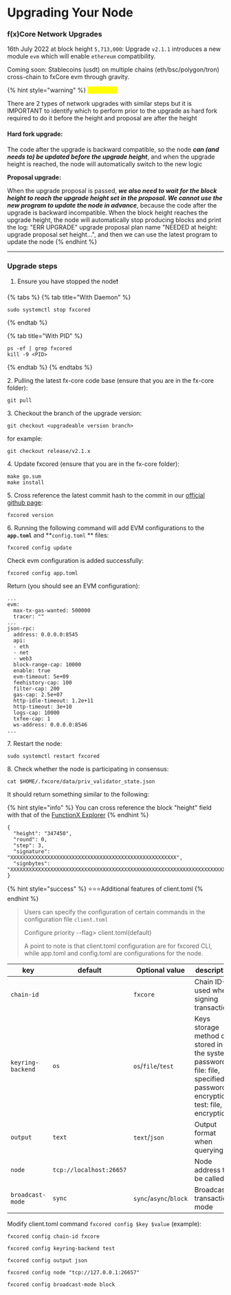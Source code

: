 # Upgrading Your Node

### f(x)Core Network Upgrades

16th July 2022 at block height `5,713,000`: Upgrade `v2.1.1` introduces a new module `evm` which will enable `ethereum` compatibility.

Coming soon: Stablecoins (usdt) on multiple chains (eth/bsc/polygon/tron) cross-chain to fxCore evm through gravity.

{% hint style="warning" %}
<mark style="color:yellow;">**WARNING**</mark>

There are 2 types of network upgrades with similar steps but it is IMPORTANT to identify which to perform prior to the upgrade as hard fork required to do it before the height and proposal are after the height



#### **Hard fork upgrade:**

The code after the upgrade is backward compatible, so the node _**can (and needs to) be updated before the upgrade height**_, and when the upgrade height is reached, the node will automatically switch to the new logic



**Proposal upgrade:**

When the upgrade proposal is passed, _**we also need to wait for the block height to reach the upgrade height set in the proposal. We cannot use the new program to update the node in advance**_, because the code after the upgrade is backward incompatible. When the block height reaches the upgrade height, the node will automatically stop producing blocks and print the log: "ERR UPGRADE" upgrade proposal plan name "NEEDED at height: upgrade proposal set height...", and then we can use the latest program to update the node
{% endhint %}

****

### Upgrade steps

1. Ensure you have stopped the node❗

{% tabs %}
{% tab title="With Daemon" %}
```
sudo systemctl stop fxcored
```
{% endtab %}

{% tab title="With PID" %}
```
ps -ef | grep fxcored
kill -9 <PID>
```
{% endtab %}
{% endtabs %}

2\. Pulling the latest fx-core code base (ensure that you are in the fx-core folder):

```
git pull
```

3\. Checkout the branch of the upgrade version:

```shell
git checkout <upgradeable version branch>
```

for example:

```
git checkout release/v2.1.x
```

4\. Update fxcored (ensure that you are in the fx-core folder):

```
make go.sum
make install
```

5\. Cross reference the latest commit hash to the commit in our [official github page](https://github.com/FunctionX/fx-core):

```
fxcored version
```

6\. Running the following command will add EVM configurations to the **`app.toml`** and **`config.toml` ** files:

```
fxcored config update
```

Check evm configuration is added successfully:

```
fxcored config app.toml
```

Return (you should see an EVM configuration):

```
...
evm:
  max-tx-gas-wanted: 500000
  tracer: ""
...
json-rpc:
  address: 0.0.0.0:8545
  api:
  - eth
  - net
  - web3
  block-range-cap: 10000
  enable: true
  evm-timeout: 5e+09
  feehistory-cap: 100
  filter-cap: 200
  gas-cap: 2.5e+07
  http-idle-timeout: 1.2e+11
  http-timeout: 3e+10
  logs-cap: 10000
  txfee-cap: 1
  ws-address: 0.0.0.0:8546
...
```

7\. Restart the node:

```
sudo systemctl restart fxcored
```

8\. Check whether the node is participating in consensus:

```
cat $HOME/.fxcore/data/priv_validator_state.json
```

It should return something similar to the following:

{% hint style="info" %}
You can cross reference the block "height" field with that of the [FunctionX Explorer](https://dhobyghaut-explorer.functionx.io/fxcore/blocks)
{% endhint %}

```
{
  "height": "347450",
  "round": 0,
  "step": 3,
  "signature": "XXXXXXXXXXXXXXXXXXXXXXXXXXXXXXXXXXXXXXXXXXXXXXXXXXXXXX",
  "signbytes": "XXXXXXXXXXXXXXXXXXXXXXXXXXXXXXXXXXXXXXXXXXXXXXXXXXXXXXXXXXXXXXXXXXXXXXXXXXXXXXXXXXXXXXXXXXXXXX"
}
```

{% hint style="success" %}
:star::star::star:Additional features of client.toml
{% endhint %}

> Users can specify the configuration of certain commands in the configuration file `client.toml`
>
> Configure priority --flag> client.toml(default)
>
> A point to note is that client.toml configuration are for fxcored CLI, while app.toml and config.toml are configurations for the node.

| key               | default                 | Optional value         | description                                                                                                                 |
| ----------------- | ----------------------- | ---------------------- | --------------------------------------------------------------------------------------------------------------------------- |
| `chain-id`        |                         | `fxcore`               | Chain ID-used when signing transactions                                                                                     |
| `keyring-backend` | `os`                    | `os`/`file`/`test`     | Keys storage method os: stored in the system password, file: file, specified password encryption, test: file, no encryption |
| `output`          | `text`                  | `text`/`json`          | Output format when querying                                                                                                 |
| `node`            | `tcp://localhost:26657` |                        | Node address to be called                                                                                                   |
| `broadcast-mode`  | `sync`                  | `sync`/`async`/`block` | Broadcast transaction mode                                                                                                  |

Modify client.toml command `fxcored config $key $value` (example):

```
fxcored config chain-id fxcore

fxcored config keyring-backend test

fxcored config output json

fxcored config node "tcp://127.0.0.1:26657"

fxcored config broadcast-mode block
```
